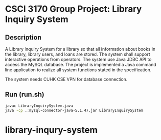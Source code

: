 # CSCI 3170 Group Project: Library Inquiry System

## Description

A Library Inquiry System for a library so that all information about books in the library, library users, and loans are
stored. The system shall support interactive operations from operators. The system use Java JDBC API to access
the MySQL database. The project is implemented a Java command line application to realize all system functions stated 
in the specification.

The system needs CUHK CSE VPN for database connection.

## Run (run.sh)

```bash
javac LibraryInquirySystem.java
java -cp .:mysql-connector-java-5.1.47.jar LibraryInquirySystem
```
# library-inqury-system
